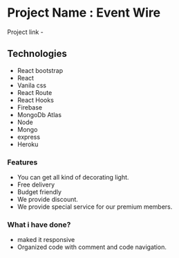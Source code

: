 # Project Name : Event Wire

Project link - 

## Technologies

- React bootstrap
- React
- Vanila css
- React Route
- React Hooks
- Firebase
- MongoDb Atlas
- Node
- Mongo
- express
- Heroku

### Features

- You can get all kind of decorating light.
- Free delivery
- Budget friendly
- We provide discount.
- We provide special service for our premium members.

### What i have done?

- maked it responsive
- Organized code with comment and code navigation.
